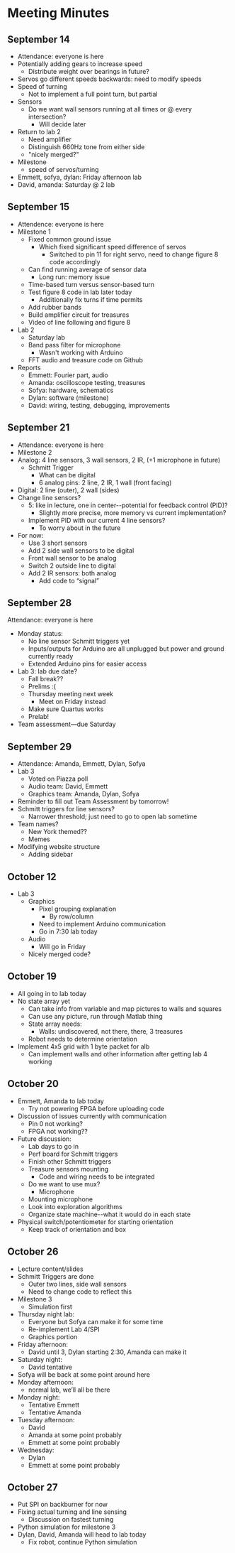 # Meeting Minutes

## September 14 

* Attendance: everyone is here
* Potentially adding gears to increase speed 
  * Distribute weight over bearings in future?
* Servos go different speeds backwards: need to modify speeds
* Speed of turning
  * Not to implement a full point turn, but partial
* Sensors
  * Do we want wall sensors running at all times or @ every intersection? 
    * Will decide later
* Return to lab 2
  * Need amplifier
  * Distinguish 660Hz tone from either side
  * "nicely merged?"
* Milestone
  * speed of servos/turning
* Emmett, sofya, dylan: Friday afternoon lab
* David, amanda: Saturday @ 2 lab

## September 15
* Attendence: everyone is here
* Milestone 1
  * Fixed common ground issue
    * Which fixed significant speed difference of servos
      * Switched to pin 11 for right servo, need to change figure 8 code accordingly
  * Can find running average of sensor data
    * Long run: memory issue
  * Time-based turn versus sensor-based turn
  * Test figure 8 code in lab later today
    * Additionally fix turns if time permits
  * Add rubber bands
  * Build amplifier circuit for treasures
  * Video of line following and figure 8
* Lab 2
  * Saturday lab
  * Band pass filter for microphone
    * Wasn't working with Arduino
  * FFT audio and treasure code on Github
* Reports
  * Emmett: Fourier part, audio
  * Amanda: oscilloscope testing, treasures
  * Sofya: hardware, schematics
  * Dylan: software (milestone)
  * David: wiring, testing, debugging, improvements
  
## September 21
* Attendance: everyone is here
* Milestone 2
* Analog: 4 line sensors, 3 wall sensors, 2 IR,  (+1 microphone in future)
  * Schmitt Trigger
    * What can be digital
    * 6 analog pins: 2 line, 2 IR,  1 wall (front facing)
* Digital: 2 line (outer), 2 wall (sides)
* Change line sensors?
  * 5: like in lecture, one in center--potential for feedback control (PID)? 
    * Slightly more precise, more memory vs current implementation?
  * Implement PID with our current 4 line sensors?
    * To worry about in the future
* For now:
  * Use 3 short sensors
  * Add 2 side wall sensors to be digital 
  * Front wall sensor to be analog
  * Switch 2 outside line to digital
  * Add 2 IR sensors: both analog
    * Add code to “signal”
    
## September 28
Attendance: everyone is here
* Monday status:
  * No line sensor Schmitt triggers yet
  * Inputs/outputs for Arduino are all unplugged but power and ground currently ready
  * Extended Arduino pins for easier access
* Lab 3: lab due date?
  * Fall break??
  * Prelims :(
  * Thursday meeting next week 
    * Meet on Friday instead
  * Make sure Quartus works
  * Prelab!
* Team assessment—due Saturday

## September 29
* Attendance: Amanda, Emmett, Dylan, Sofya
* Lab 3 
  * Voted on Piazza poll
  * Audio team: David, Emmett
  * Graphics team: Amanda, Dylan, Sofya
* Reminder to fill out Team Assessment by tomorrow!
* Schmitt triggers for line sensors?
  * Narrower threshold; just need to go to open lab sometime
* Team names?
  * New York themed??
  * Memes
* Modifying website structure
  * Adding sidebar

## October 12
* Lab 3
  * Graphics
    * Pixel grouping explanation
      * By row/column
    * Need to implement Arduino communication
    * Go in 7:30 lab today
  * Audio
    * Will go in Friday
  * Nicely merged code?
  
## October 19
* All going in to lab today
* No state array yet
  * Can take info from variable and map pictures to walls and squares
  * Can use any picture, run through Matlab thing
  * State array needs:
    * Walls: undiscovered, not there, there, 3 treasures
  * Robot needs to determine orientation
* Implement 4x5 grid with 1 byte packet for alb
  * Can implement walls and other information after getting lab 4 working
  
## October 20
* Emmett, Amanda to lab today
  * Try not powering FPGA before uploading code
* Discussion of issues currently with communication
  * Pin 0 not working?
  * FPGA not working??
* Future discussion:
  * Lab days to go in
  * Perf board for Schmitt triggers
  * Finish other Schmitt triggers
  * Treasure sensors mounting
    * Code and wiring needs to be integrated
  * Do we want to use mux?
    * Microphone
  * Mounting microphone
  * Look into exploration algorithms
  * Organize state machine--what it would do in each state
* Physical switch/potentiometer for starting orientation
  * Keep track of orientation and box
  
## October 26
* Lecture content/slides
* Schmitt Triggers are done
  * Outer two lines, side wall sensors
  * Need to change code to reflect this
* Milestone 3
  * Simulation first
* Thursday night lab:
  * Everyone but Sofya can make it for some time
  * Re-implement Lab 4/SPI
  * Graphics portion
* Friday afternoon:
  * David until 3, Dylan starting 2:30, Amanda can make it
* Saturday night:
  * David tentative
* Sofya will be back at some point around here
* Monday afternoon: 
  * normal lab, we’ll all be there
* Monday night:
  * Tentative Emmett
  * Tentative Amanda
* Tuesday afternoon:
  * David
  * Amanda at some point probably
  * Emmett at some point probably
* Wednesday:
  * Dylan
  * Emmett at some point probably
  
## October 27
* Put SPI on backburner for now
* Fixing actual turning and line sensing
  * Discussion on fastest turning
* Python simulation for milestone 3
* Dylan, David, Amanda will head to lab today
  * Fix robot, continue Python simulation
